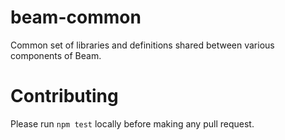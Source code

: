 # beam-common

Common set of libraries and definitions shared between various components of Beam.

# Contributing

Please run `npm test` locally before making any pull request.
